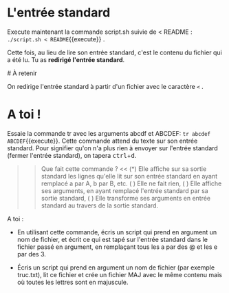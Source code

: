 # L'entrée standard

Execute maintenant la commande script.sh suivie de < README : `./script.sh < README`{{execute}} .

Cette fois, au lieu de lire son entrée standard, c'est le contenu du fichier qui a été lu. Tu as **redirigé l'entrée standard**.

# À retenir

On redirige l'entrée standard à partir d'un fichier avec le caractère `<` .

# A toi !

Essaie la commande tr avec les arguments abcdf et ABCDEF: `tr abcdef ABCDEF`{{execute}}.
Cette commande attend du texte sur son entrée standard. Pour signifier qu'on n'a plus rien à envoyer sur l'entrée standard (fermer l'entrée standard), on tapera <kbd>ctrl</kbd>+<kbd>d</kbd>.

>> Que fait cette commande ? <<
(*) Elle affiche sur sa sortie standard les lignes qu'elle lit sur son entrée standard en ayant remplacé a par A, b par B, etc.
( ) Elle ne fait rien,
( ) Elle affiche ses arguments, en ayant remplacé l'entrée standard par sa sortie standard,
( ) Elle transforme ses arguments en entrée standard au travers de la sortie standard.

A toi :

* En utilisant cette commande, écris un script qui prend en argument un nom de fichier, et écrit ce qui est tapé sur l'entrée standard dans le fichier passé en argument, en remplaçant tous les a par des @ et les e par des 3.

* Écris un script qui prend en argument un nom de fichier (par exemple truc.txt), lit ce fichier et crée un fichier MAJ avec le même contenu mais où toutes les lettres sont en majuscule.
